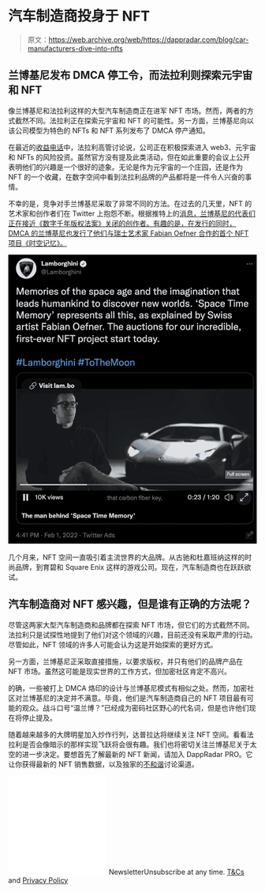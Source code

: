 # 汽车制造商投身于 NFT

> 原文：<https://web.archive.org/web/https://dappradar.com/blog/car-manufacturers-dive-into-nfts>

## 兰博基尼发布 DMCA 停工令，而法拉利则探索元宇宙和 NFT

像兰博基尼和法拉利这样的大型汽车制造商正在进军 NFT 市场。然而，两者的方式截然不同。法拉利正在探索元宇宙和 NFT 的可能性。另一方面，兰博基尼向以该公司模型为特色的 NFTs 和 NFT 系列发布了 DMCA 停产通知。

在最近的[收益电话](https://web.archive.org/web/20221002001202/https://news.alphastreet.com/ferrari-nv-race-q4-2021-earnings-call-transcript/)中，法拉利高管讨论说，公司正在积极探索进入 web3、元宇宙和 NFTs 的风险投资。虽然官方没有提及此类活动，但在如此重要的会议上公开表明他们的兴趣是一个很好的迹象。无论是作为元宇宙的一个庄园，还是作为 NFT 的一个收藏，在数字空间中看到法拉利品牌的产品都将是一件令人兴奋的事情。

不幸的是，竞争对手兰博基尼采取了非常不同的方法。在过去的几天里，NFT 的艺术家和创作者们在 Twitter 上抱怨不断。根据推特上的[消息，兰博基尼的代表们正在接近《数字千年版权法案》关闭的创作者。有趣的是，在发行的同时，DMCA 的兰博基尼也发行了他们与瑞士艺术家 Fabian Oefner 合作的首个 NFT 项目《时空记忆》。](https://web.archive.org/web/20221002001202/https://twitter.com/search?q=lamborghini%20nft&src=typeahead_click)

![](img/3b5b4a311fc3d8347777742274f0b130.png)

几个月来，NFT 空间一直吸引着主流世界的大品牌。从古驰和杜嘉班纳这样的时尚品牌，到育碧和 Square Enix 这样的游戏公司。现在，汽车制造商也在跃跃欲试。

## 汽车制造商对 NFT 感兴趣，但是谁有正确的方法呢？

尽管这两家大型汽车制造商和品牌都在探索 NFT 市场，但它们的方式截然不同。法拉利只是试探性地提到了他们对这个领域的兴趣，目前还没有采取严肃的行动。尽管如此，NFT 领域的许多人可能会认为这是开始探索的更好方式。

另一方面，兰博基尼正采取直接措施，以要求版权，并只有他们的品牌产品在 NFT 市场。虽然这可能是现实世界的工作方式，但加密社区肯定不高兴。

的确，一些被打上 DMCA 烙印的设计与兰博基尼模式有相似之处。然而，加密社区对兰博基尼的决定并不满意。毕竟，他们是汽车制造商自己的 NFT 项目最有可能的观众。战斗口号“温兰博？”已经成为密码社区野心的代名词，但是也许他们现在将停止提及。

随着越来越多的大牌明星加入炒作行列，达普拉达将继续关注 NFT 空间。看看法拉利是否会像暗示的那样实现飞跃将会很有趣。我们也将密切关注兰博基尼关于太空的进一步决定。要想首先了解最新的 NFT 新闻，请加入 DappRadar PRO。它让你获得最新的 NFT 销售数据，以及独家的[不和谐](https://web.archive.org/web/20221002001202/https://discord.gg/4ybbssrHkm)讨论渠道。

![](img/6d5a4a2d609c56e1a5771717e54ba759.png) NewsletterUnsubscribe at any time. [T&Cs](https://web.archive.org/web/20221002001202/https://dappradar.com/terms) and [Privacy Policy](https://web.archive.org/web/20221002001202/https://dappradar.com/privacy-policy)